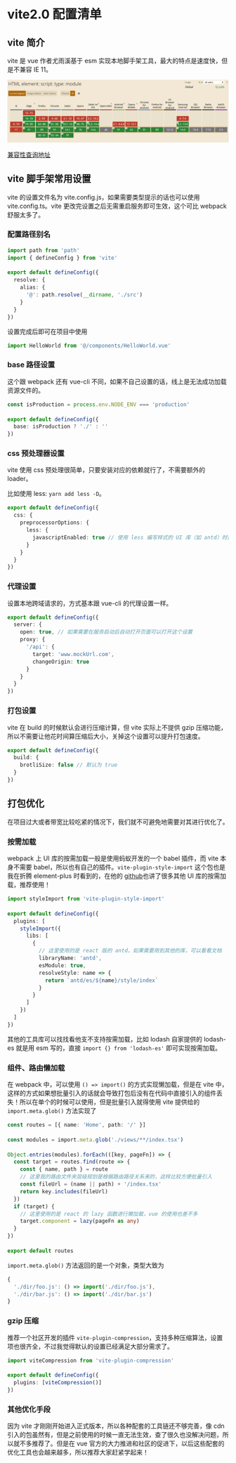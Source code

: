 # vite2.0 配置清单

## vite 简介

vite 是 vue 作者尤雨溪基于 esm 实现本地脚手架工具，最大的特点是速度快，但是不兼容 IE 11。

![esm兼容性表格](/images/esm-caniuse.png)

[兼容性查询地址](https://caniuse.com/?search=script%3A%20type%3A%20module)

## vite 脚手架常用设置

vite 的设置文件名为 vite.config.js，如果需要类型提示的话也可以使用 vite.config.ts。vite 更改完设置之后无需重启服务即可生效，这个可比 webpack 舒服太多了。

### 配置路径别名

```ts
import path from 'path'
import { defineConfig } from 'vite'

export default defineConfig({
  resolve: {
    alias: {
      '@': path.resolve(__dirname, './src')
    }
  }
})
```

设置完成后即可在项目中使用

```ts
import HelloWorld from '@/components/HelloWorld.vue'
```

### base 路径设置

这个跟 webpack 还有 vue-cli 不同，如果不自己设置的话，线上是无法成功加载资源文件的。

```ts
const isProduction = process.env.NODE_ENV === 'production'

export default defineConfig({
  base: isProduction ? './' : ''
})
```

### css 预处理器设置

vite 使用 css 预处理很简单，只要安装对应的依赖就行了，不需要额外的 loader。

比如使用 less: `yarn add less -D`。

```ts
export default defineConfig({
  css: {
    preprocessorOptions: {
      less: {
        javascriptEnabled: true // 使用 less 编写样式的 UI 库（如 antd）时建议加入这个设置
      }
    }
  }
})
```

### 代理设置

设置本地跨域请求的，方式基本跟 vue-cli 的代理设置一样。

```ts
export default defineConfig({
  server: {
    open: true, // 如果需要在服务启动后自动打开页面可以打开这个设置
    proxy: {
      '/api': {
        target: 'www.mockUrl.com',
        changeOrigin: true
      }
    }
  }
})
```

### 打包设置

vite 在 build 的时候默认会进行压缩计算，但 vite 实际上不提供 gzip 压缩功能，所以不需要让他花时间算压缩后大小，关掉这个设置可以提升打包速度。

```ts
export default defineConfig({
  build: {
    brotliSize: false // 默认为 true
  }
})
```

## 打包优化

在项目过大或者带宽比较吃紧的情况下，我们就不可避免地需要对其进行优化了。

### 按需加载

webpack 上 UI 库的按需加载一般是使用蚂蚁开发的一个 babel 插件，而 vite 本身不需要 babel，所以也有自己的插件。`vite-plugin-style-import` 这个包也是我在折腾 element-plus 时看到的，在他的 [github](https://github.com/anncwb/vite-plugin-style-import)也讲了很多其他 UI 库的按需加载，推荐使用！

```ts
import styleImport from 'vite-plugin-style-import'

export default defineConfig({
  plugins: [
    styleImport({
      libs: [
        {
          // 这里使用的是 react 版的 antd，如果需要用到其他的库，可以看看文档
          libraryName: 'antd',
          esModule: true,
          resolveStyle: name => {
            return `antd/es/${name}/style/index`
          }
        }
      ]
    })
  ]
})
```

其他的工具库可以找找看他支不支持按需加载，比如 lodash 自家提供的 lodash-es 就是用 esm 写的，直接 `import {} from 'lodash-es'` 即可实现按需加载。

### 组件、路由懒加载

在 webpack 中，可以使用 `() => import()` 的方式实现懒加载，但是在 vite 中，这样的方式如果想批量引入的话就会导致打包后没有在代码中直接引入的组件丢失！所以在单个的时候可以使用，但是批量引入就得使用 vite 提供给的 `import.meta.glob()` 方法实现了

```ts
const routes = [{ name: 'Home', path: '/' }]

const modules = import.meta.glob('./views/**/index.tsx')

Object.entries(modules).forEach(([key, pageFn]) => {
  const target = routes.find(route => {
    const { name, path } = route
    // 这里我的路由文件夹层级规划是根据路由路径关系来的，这样比较方便批量引入
    const fileUrl = (name || path) + '/index.tsx'
    return key.includes(fileUrl)
  })
  if (target) {
    // 这里使用的是 react 的 lazy 函数进行懒加载，vue 的使用也差不多
    target.component = lazy(pageFn as any)
  }
})

export default routes
```

`import.meta.glob()` 方法返回的是一个对象，类型大致为

```ts
{
  './dir/foo.js': () => import('./dir/foo.js'),
  './dir/bar.js': () => import('./dir/bar.js')
}
```

### gzip 压缩

推荐一个社区开发的插件 `vite-plugin-compression`，支持多种压缩算法，设置项也很齐全，不过我觉得默认的设置已经满足大部分需求了。

```ts
import viteCompression from 'vite-plugin-compression'

export default defineConfig({
  plugins: [viteCompression()]
})
```

### 其他优化手段

因为 vite 才刚刚开始进入正式版本，所以各种配套的工具链还不够完善，像 cdn 引入的包虽然有，但是之前使用的时候一直无法生效，查了很久也没解决问题，所以就不多推荐了。但是在 vue 官方的大力推进和社区的促进下，以后这些配套的优化工具也会越来越多，所以推荐大家赶紧学起来！

